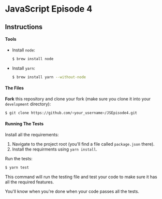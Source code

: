 # JavaScript Episode 4

## Instructions

#### Tools

- Install `node`:
  ```bash
  $ brew install node
  ```
- Install `yarn`:

  ```bash
  $ brew install yarn --without-node
  ```

#### The Files

**Fork** this repository and clone your fork (make sure you clone it into your `development` directory):

```bash
$ git clone https://github.com/<your_username>/JSEpisode4.git
```

#### Running The Tests

Install all the requirements:

1. Navigate to the project root (you'll find a file called `package.json` there).
2. Install the requirments using `yarn install`.

Run the tests:

```bash
$ yarn test
```

This command will run the testing file and test your code to make sure it has all the required features.

You'll know when you're done when your code passes all the tests.
